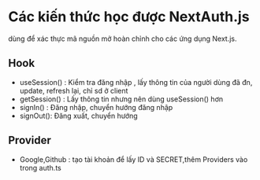 # Các kiến thức học được NextAuth.js

dùng để xác thực mã nguồn mở hoàn chỉnh cho các ứng dụng Next.js.

## Hook

- useSession() : Kiểm tra đăng nhập , lấy thông tin của người dùng đã đn, update, refresh lại, chỉ sd ở client
- getSession() : Lấy thông tin nhưng nên dùng useSession() hơn
- signIn() : Đăng nhập, chuyển hướng đăng nhập
- signOut(): Đăng xuất, chuyển hướng

## Provider

- Google,Github : tạo tài khoản để lấy ID và SECRET,thêm Providers vào trong auth.ts
